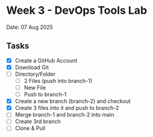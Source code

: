 # Week 3 - DevOps Tools Lab

Date: 07 Aug 2025

## Tasks

- [x] Create a GitHub Account
- [x] Download Git
- [ ] Directory/Folder
  - [ ] 2 Files (push into branch-1)
  - [ ] New File
  - [ ] Push to branch-1
- [x] Create a new branch (branch-2) and checkout
- [x] Create 3 files into it and push to branch-2
- [ ] Merge branch-1 and branch-2 into main
- [ ] Create 3rd branch
- [ ] Clone & Pull
